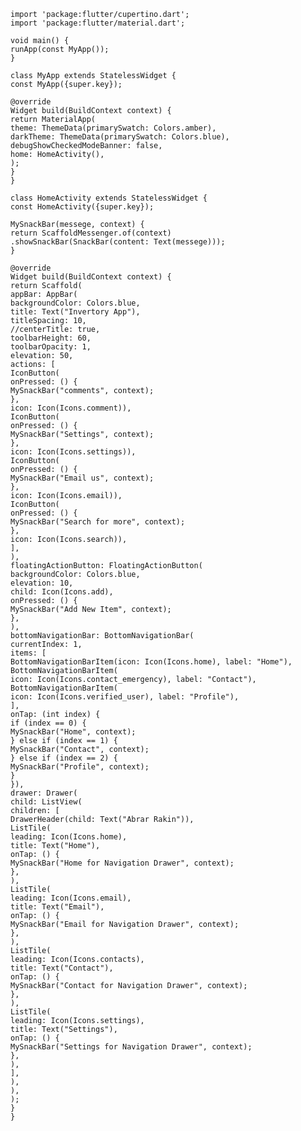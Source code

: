     import 'package:flutter/cupertino.dart';
    import 'package:flutter/material.dart';
    
    void main() {
    runApp(const MyApp());
    }
    
    class MyApp extends StatelessWidget {
    const MyApp({super.key});
    
    @override
    Widget build(BuildContext context) {
    return MaterialApp(
    theme: ThemeData(primarySwatch: Colors.amber),
    darkTheme: ThemeData(primarySwatch: Colors.blue),
    debugShowCheckedModeBanner: false,
    home: HomeActivity(),
    );
    }
    }
    
    class HomeActivity extends StatelessWidget {
    const HomeActivity({super.key});
    
    MySnackBar(messege, context) {
    return ScaffoldMessenger.of(context)
    .showSnackBar(SnackBar(content: Text(messege)));
    }
    
    @override
    Widget build(BuildContext context) {
    return Scaffold(
    appBar: AppBar(
    backgroundColor: Colors.blue,
    title: Text("Invertory App"),
    titleSpacing: 10,
    //centerTitle: true,
    toolbarHeight: 60,
    toolbarOpacity: 1,
    elevation: 50,
    actions: [
    IconButton(
    onPressed: () {
    MySnackBar("comments", context);
    },
    icon: Icon(Icons.comment)),
    IconButton(
    onPressed: () {
    MySnackBar("Settings", context);
    },
    icon: Icon(Icons.settings)),
    IconButton(
    onPressed: () {
    MySnackBar("Email us", context);
    },
    icon: Icon(Icons.email)),
    IconButton(
    onPressed: () {
    MySnackBar("Search for more", context);
    },
    icon: Icon(Icons.search)),
    ],
    ),
    floatingActionButton: FloatingActionButton(
    backgroundColor: Colors.blue,
    elevation: 10,
    child: Icon(Icons.add),
    onPressed: () {
    MySnackBar("Add New Item", context);
    },
    ),
    bottomNavigationBar: BottomNavigationBar(
    currentIndex: 1,
    items: [
    BottomNavigationBarItem(icon: Icon(Icons.home), label: "Home"),
    BottomNavigationBarItem(
    icon: Icon(Icons.contact_emergency), label: "Contact"),
    BottomNavigationBarItem(
    icon: Icon(Icons.verified_user), label: "Profile"),
    ],
    onTap: (int index) {
    if (index == 0) {
    MySnackBar("Home", context);
    } else if (index == 1) {
    MySnackBar("Contact", context);
    } else if (index == 2) {
    MySnackBar("Profile", context);
    }
    }),
    drawer: Drawer(
    child: ListView(
    children: [
    DrawerHeader(child: Text("Abrar Rakin")),
    ListTile(
    leading: Icon(Icons.home),
    title: Text("Home"),
    onTap: () {
    MySnackBar("Home for Navigation Drawer", context);
    },
    ),
    ListTile(
    leading: Icon(Icons.email),
    title: Text("Email"),
    onTap: () {
    MySnackBar("Email for Navigation Drawer", context);
    },
    ),
    ListTile(
    leading: Icon(Icons.contacts),
    title: Text("Contact"),
    onTap: () {
    MySnackBar("Contact for Navigation Drawer", context);
    },
    ),
    ListTile(
    leading: Icon(Icons.settings),
    title: Text("Settings"),
    onTap: () {
    MySnackBar("Settings for Navigation Drawer", context);
    },
    ),
    ],
    ),
    ),
    );
    }
    }
